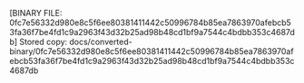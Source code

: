 [BINARY FILE: 0fc7e56332d980e8c5f6ee80381411442c50996784b85ea7863970afebcb53fa36f7be4fd1c9a2963f43d32b25ad98b48cd1bf9a7544c4bdbb353c4687db]
Stored copy: docs/converted-binary/0fc7e56332d980e8c5f6ee80381411442c50996784b85ea7863970afebcb53fa36f7be4fd1c9a2963f43d32b25ad98b48cd1bf9a7544c4bdbb353c4687db
